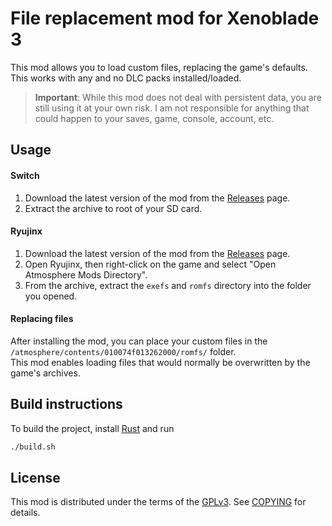 # File replacement mod for Xenoblade 3
This mod allows you to load custom files, replacing the game's defaults.  
This works with any and no DLC packs installed/loaded.

> **Important**: While this mod does not deal with persistent data, you are still using it at your own risk. I am
not responsible for anything that could happen to your saves, game, console, account, etc.

## Usage

#### Switch
1. Download the latest version of the mod from the [Releases](https://github.com/RoccoDev/xc3-file-loader/releases/latest) page.
2. Extract the archive to root of your SD card.

#### Ryujinx
1. Download the latest version of the mod from the [Releases](https://github.com/RoccoDev/xc3-file-loader/releases/latest) page.
2. Open Ryujinx, then right-click on the game and select "Open Atmosphere Mods Directory".
3. From the archive, extract the `exefs` and `romfs` directory into the folder you opened.

#### Replacing files

After installing the mod, you can place your custom files in the `/atmosphere/contents/010074f013262000/romfs/` folder.  
This mod enables loading files that would normally be overwritten by the game's archives.

## Build instructions
To build the project, install [Rust](https://rustup.rs/) and run
```sh
./build.sh
```

## License
This mod is distributed under the terms of the [GPLv3](https://www.gnu.org/licenses/gpl-3.0.html). See [COPYING](COPYING) for details.
